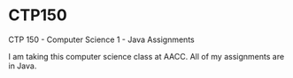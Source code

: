 # CTP150
CTP 150 - Computer Science 1 - Java Assignments

I am taking this computer science class at AACC.  All of my assignments are in Java.
